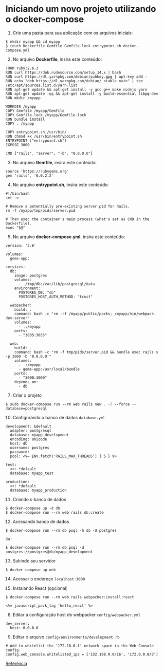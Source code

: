 # Iniciando um novo projeto utilizando o docker-compose

1. Crie uma pasta para sua aplicação com os arquivos iniciais:

```
$ mkdir myapp && cd myapp
$ touch Dockerfile Gemfile Gemfile.lock entrypoint.sh docker-compose.yml
```

2. No arquivo **Dockerfile**, insira este conteúdo:

```
FROM ruby:2.6.3
RUN curl https://deb.nodesource.com/setup_14.x | bash
RUN curl https://dl.yarnpkg.com/debian/pubkey.gpg | apt-key add -
RUN echo "deb https://dl.yarnpkg.com/debian/ stable main" | tee /etc/apt/sources.list.d/yarn.list
RUN apt-get update && apt-get install -y gcc g++ make nodejs yarn
RUN apt-get update -qq && apt-get install -y build-essential libpq-dev
RUN mkdir /myapp

WORKDIR /myapp
COPY Gemfile /myapp/Gemfile
COPY Gemfile.lock /myapp/Gemfile.lock
RUN bundle install
COPY . /myapp

COPY entrypoint.sh /usr/bin/
RUN chmod +x /usr/bin/entrypoint.sh
ENTRYPOINT ["entrypoint.sh"]
EXPOSE 3000

CMD ["rails", "server", "-b", "0.0.0.0"]
```

3. No arquivo **Gemfile**, insira este conteúdo:

```
source 'https://rubygems.org'
gem 'rails', '6.0.2.2'
```

4. No arquivo **entrypoint.sh**, insira este conteúdo:

```
#!/bin/bash
set -e

# Remove a potentially pre-existing server.pid for Rails.
rm -f /myapp/tmp/pids/server.pid

# Then exec the container's main process (what's set as CMD in the Dockerfile).
exec "$@"
```

5. No arquivo **docker-compose.yml**, insira este conteúdo:

```
version: '3.6'

volumes:
  gems-app:

services:
  db:
    image: postgres
    volumes:
      - ./tmp/db:/var/lib/postgresql/data
    environment:
      POSTGRES_DB: "db"
      POSTGRES_HOST_AUTH_METHOD: "trust"

  webpacker:
    build: .
    command: bash -c "rm -rf /myapp/public/packs; /myapp/bin/webpack-dev-server"
    volumes:
      - .:/myapp
    ports:
      - "3035:3035"

  web:
    build: .
    command: bash -c "rm -f tmp/pids/server.pid && bundle exec rails s -p 3000 -b '0.0.0.0'"
    volumes:
      - .:/myapp
      - gems-app:/usr/local/bundle
    ports:
      - "3000:3000"
    depends_on:
      - db
```

7. Criar o projeto

```
$ sudo docker-compose run --rm web rails new . -T --force --database=postgresql
```

10. Configurando o banco de dados `database.yml`

```
development: &default
  adapter: postgresql
  database: myapp_development
  encoding: unicode
  host: db
  username: postgres
  password:
  pool: <%= ENV.fetch('RAILS_MAX_THREADS') { 5 } %>

test:
  <<: *default
  database: myapp_test

production:
  <<: *default
  database: myapp_production
```

11. Criando o banco de dados

```
$ docker-compose up -d db
$ docker-compose run --rm web rails db:create
```

12. Acessando banco de dados

```
$ docker-compose run --rm db psql -h db -U postgres

Ou:

$ docker-compose run --rm db psql -d postgres://postgres@db/myapp_development
```

13. Subindo seu servidor

```
$ docker-compose up web
```

14. Acessar o endereço `localhost:3000`

7. Instalando React (opcional)

```
$ docker-compose run --rm web rails webpacker:install:react

<%= javascript_pack_tag 'hello_react' %>
```

8. Editar a configuração host do webpacker `config/webpacker.yml`

```
dev_server:
  host: 0.0.0.0
```

9. Editar o arquivo `config/environments/development.rb`

```
# Add to whitelist the '172.18.0.1' network space in the Web Console config.
config.web_console.whitelisted_ips = ['192.168.0.0/16', '172.0.0.0/8']
```

[Referência](https://medium.com/@pedro_ayres/rails-6-docker-postgres-a0158b01bfde)
